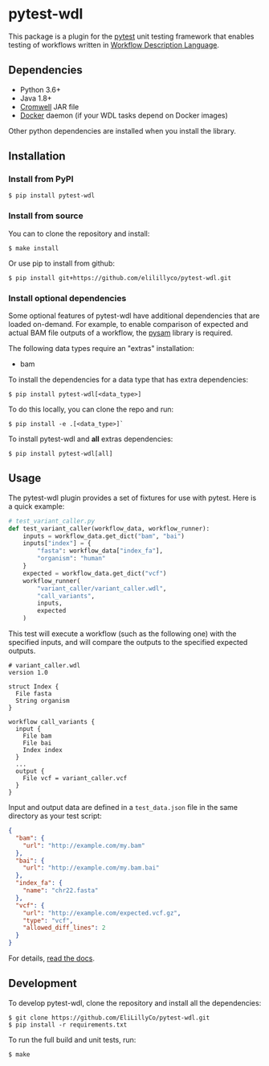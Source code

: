 # pytest-wdl

This package is a plugin for the [pytest](https://docs.pytest.org/en/latest/) unit testing framework that enables testing of workflows written in [Workflow Description Language](https://github.com/openwdl).

## Dependencies

* Python 3.6+
* Java 1.8+
* [Cromwell](https://github.com/broadinstitute/cromwell/releases/tag/38) JAR file
* [Docker](https://www.docker.com/get-started) daemon (if your WDL tasks depend on Docker images)

Other python dependencies are installed when you install the library.

## Installation

### Install from PyPI

```commandline
$ pip install pytest-wdl
```

### Install from source

You can to clone the repository and install:

```
$ make install
```

Or use pip to install from github:

```commandline
$ pip install git+https://github.com/elilillyco/pytest-wdl.git
```

### Install optional dependencies

Some optional features of pytest-wdl have additional dependencies that are loaded on-demand. For example, to enable comparison of expected and actual BAM file outputs of a workflow, the [pysam](https://pysam.readthedocs.io/) library is required.

The following data types require an "extras" installation:

- bam

To install the dependencies for a data type that has extra dependencies:

```
$ pip install pytest-wdl[<data_type>]
```

To do this locally, you can clone the repo and run:

```commandline
$ pip install -e .[<data_type>]`
```

To install pytest-wdl and **all** extras dependencies:

```
$ pip install pytest-wdl[all]
```

## Usage

The pytest-wdl plugin provides a set of fixtures for use with pytest. Here is a quick example:

```python
# test_variant_caller.py
def test_variant_caller(workflow_data, workflow_runner):
    inputs = workflow_data.get_dict("bam", "bai")
    inputs["index"] = {
        "fasta": workflow_data["index_fa"],
        "organism": "human"
    }
    expected = workflow_data.get_dict("vcf")
    workflow_runner(
        "variant_caller/variant_caller.wdl",
        "call_variants",
        inputs,
        expected
    )
```

This test will execute a workflow (such as the following one) with the specified inputs, and will compare the outputs to the specified expected outputs.

```wdl
# variant_caller.wdl
version 1.0

struct Index {
  File fasta
  String organism
}

workflow call_variants {
  input {
    File bam
    File bai
    Index index
  }
  ...
  output {
    File vcf = variant_caller.vcf
  }
}
```

Input and output data are defined in a `test_data.json` file in the same directory as your test script:

```json
{
  "bam": {
    "url": "http://example.com/my.bam"
  },
  "bai": {
    "url": "http://example.com/my.bam.bai"
  },
  "index_fa": {
    "name": "chr22.fasta"
  },
  "vcf": {
    "url": "http://example.com/expected.vcf.gz",
    "type": "vcf",
    "allowed_diff_lines": 2
  }
}
```

For details, [read the docs](https://pytest-wdl.readthedocs.io).

## Development

To develop pytest-wdl, clone the repository and install all the dependencies:

```commandline
$ git clone https://github.com/EliLillyCo/pytest-wdl.git
$ pip install -r requirements.txt
```

To run the full build and unit tests, run:

```commandline
$ make
```
